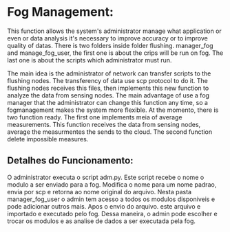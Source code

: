 # Fog Management:

This function allows the system's administrator manage what application or
even or data analysis it's necessary to improve accuracy or to improve quality
of datas. There is two folders inside folder flushing. manager_fog and
manage_fog_user, the first one is about the crips will be run on fog. The last
one is about the scripts which administrator must run.

The main idea is the administrator of network can transfer scripts to the flushing nodes. The transferency of data use scp protocol to do it. The flushing nodes receives this files, then implements this new function to analyze the data from sensing nodes. The main advantage of use a fog manager that the administrator can change this function any time, so a fogmanagement makes the system more flexible. At the momento, there is two function ready. The first one implements meia of average measurements. This function receives the data from sensing nodes, average the measurmentes the sends to the cloud. The second function delete impossible measures. 



## Detalhes do Funcionamento:
O administrator executa o script adm.py. Este script recebe o nome o modulo
a ser enviado para a fog. Modifica o nome para um nome padrao, envia por scp
e retorna ao nome original do arquivo. Nesta pasta manager_fog_user o admin
tem acesso a todos os modulos disponiveis e pode adicionar outros mais. 
Apos o envio do arquivo. este arquivo e importado e executado pelo fog.
Dessa maneira, o admin pode escolher e trocar os modulos e as analise de dados
a ser executada pela fog.


